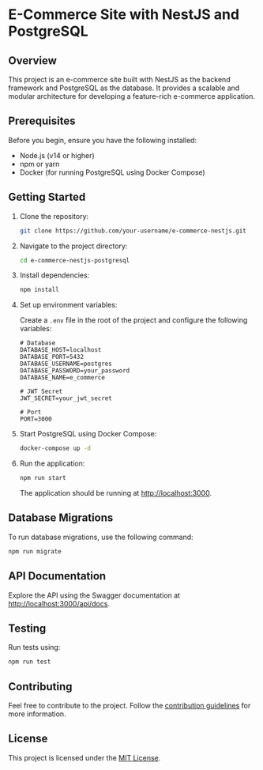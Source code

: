 # E-Commerce Site with NestJS and PostgreSQL

## Overview

This project is an e-commerce site built with NestJS as the backend framework and PostgreSQL as the database. It provides a scalable and modular architecture for developing a feature-rich e-commerce application.

## Prerequisites

Before you begin, ensure you have the following installed:

- Node.js (v14 or higher)
- npm or yarn
- Docker (for running PostgreSQL using Docker Compose)

## Getting Started

1. Clone the repository:

   ```bash
   git clone https://github.com/your-username/e-commerce-nestjs.git
   ```

2. Navigate to the project directory:

   ```bash
   cd e-commerce-nestjs-postgresql
   ```

3. Install dependencies:

   ```bash
   npm install
   ```

4. Set up environment variables:

   Create a `.env` file in the root of the project and configure the following variables:

   ```env
   # Database
   DATABASE_HOST=localhost
   DATABASE_PORT=5432
   DATABASE_USERNAME=postgres
   DATABASE_PASSWORD=your_password
   DATABASE_NAME=e_commerce

   # JWT Secret
   JWT_SECRET=your_jwt_secret

   # Port
   PORT=3000
   ```

5. Start PostgreSQL using Docker Compose:

   ```bash
   docker-compose up -d
   ```

6. Run the application:

   ```bash
   npm run start
   ```

   The application should be running at [http://localhost:3000](http://localhost:3000).

## Database Migrations

To run database migrations, use the following command:

```bash
npm run migrate
```

## API Documentation

Explore the API using the Swagger documentation at [http://localhost:3000/api/docs](http://localhost:3000/api/docs).

## Testing

Run tests using:

```bash
npm run test
```

## Contributing

Feel free to contribute to the project. Follow the [contribution guidelines](CONTRIBUTING.md) for more information.

## License

This project is licensed under the [MIT License](LICENSE).